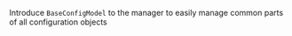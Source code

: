 Introduce `BaseConfigModel` to the manager to easily manage common parts of all configuration objects
